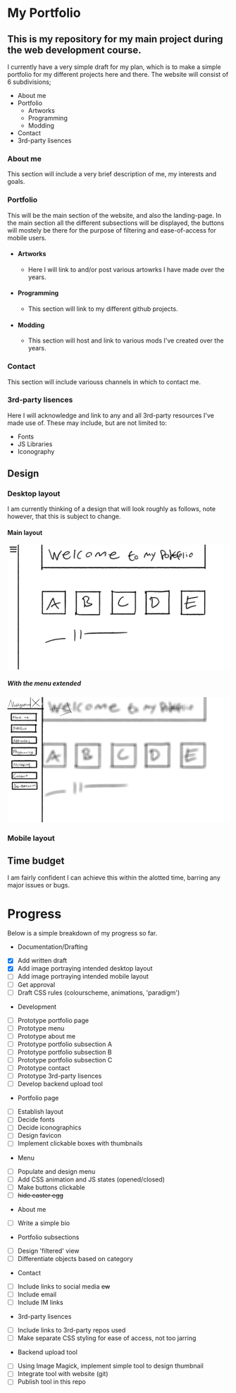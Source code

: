 # My Portfolio

## This is my repository for my main project during the web development course.

I currently have a very simple draft for my plan, which is to make a simple portfolio for my different projects here and there.
The website will consist of 6 subdivisions;
* About me
* Portfolio
  * Artworks
  * Programming
  * Modding
* Contact
* 3rd-party lisences

### About me
This section will include a very brief description of me, my interests and goals.

### Portfolio
This will be the main section of the website, and also the landing-page.
In the main section all the different subsections will be displayed, the buttons will mostely be there for the purpose of filtering and ease-of-access for mobile users.
* #### Artworks
  * Here I will link to and/or post various artowrks I have made over the years.
* #### Programming
  * This section will link to my different github projects.
* #### Modding
  * This section will host and link to various mods I've created over the years.

### Contact
This section will include variouss channels in which to contact me.

### 3rd-party lisences
Here I will acknowledge and link to any and all 3rd-party resources I've made use of.
These may include, but are not limited to:
* Fonts
* JS Libraries
* Iconography

## Design
### Desktop layout
I am currently thinking of a design that will look roughly as follows, note however, that this is subject to change.
#### Main layout
![Menu Hidden](https://github.com/ZiotecH/we1-main-proj/blob/dev/documentation/images/Menu-Retracted.png)
##### With the menu extended
![Menu Visible](https://github.com/ZiotecH/we1-main-proj/blob/dev/documentation/images/Menu-Extended.png)
### Mobile layout

## Time budget
I am fairly confident I can achieve this within the alotted time, barring any major issues or bugs.


# Progress
Below is a simple breakdown of my progress so far.

* Documentation/Drafting
- [x] Add written draft
- [x] Add image portraying intended desktop layout
- [ ] Add image portraying intended mobile layout
- [ ] Get approval
- [ ] Draft CSS rules (colourscheme, animations, 'paradigm')

* Development
- [ ] Prototype portfolio page
- [ ] Prototype menu
- [ ] Prototype about me
- [ ] Prototype portfolio subsection A
- [ ] Prototype portfolio subsection B
- [ ] Prototype portfolio subsection C
- [ ] Prototype contact
- [ ] Prototype 3rd-party lisences
- [ ] Develop backend upload tool

* Portfolio page
- [ ] Establish layout
- [ ] Decide fonts
- [ ] Decide iconographics
- [ ] Design favicon
- [ ] Implement clickable boxes with thumbnails

* Menu
- [ ] Populate and design menu
- [ ] Add CSS animation and JS states (opened/closed)
- [ ] Make buttons clickable
- [ ] ~~hide easter egg~~

* About me
- [ ] Write a simple bio

* Portfolio subsections
- [ ] Design 'filtered' view
- [ ] Differentiate objects based on category

* Contact
- [ ] Include links to social media ~~ew~~
- [ ] Include email
- [ ] Include IM links

* 3rd-party lisences
- [ ] Include links to 3rd-party repos used
- [ ] Make separate CSS styling for ease of access, not too jarring

* Backend upload tool
- [ ] Using Image Magick, implement simple tool to design thumbnail
- [ ] Integrate tool with website (git)
- [ ] Publish tool in this repo
